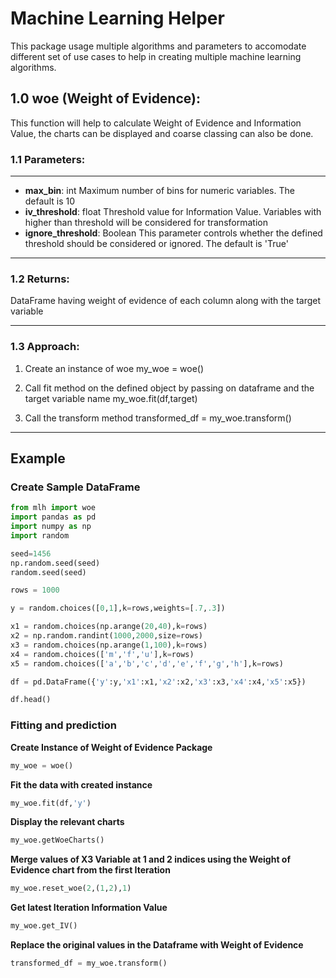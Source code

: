 # Machine Learning Helper

This package usage multiple algorithms and parameters to accomodate different set of use cases to help in creating multiple machine learning algorithms.

## 1.0 woe (Weight of Evidence):
This function will help to calculate Weight of Evidence and Information Value, the charts can be displayed and coarse classing can also be done.

### 1.1 Parameters:
------------------------------------------------------------
* **max_bin**: int
    Maximum number of bins for numeric variables. The default is 10
* **iv_threshold**: float
    Threshold value for Information Value. Variables with higher than threshold will be considered for transformation
* **ignore_threshold**: Boolean
    This parameter controls whether the defined threshold should be considered or ignored. The default is 'True'

------------------------------------------------------------
### 1.2 Returns:
DataFrame having weight of evidence of each column along with the target variable


------------------------------------------------------------
### 1.3 Approach:

1. Create an instance of woe
     my_woe = woe()

2. Call fit method on the defined object by passing on dataframe and the target variable name
     my_woe.fit(df,target)

3. Call the transform method
    transformed_df = my_woe.transform()

------------------------------------------------------------
## Example

### Create Sample DataFrame
```python
from mlh import woe
import pandas as pd
import numpy as np
import random

seed=1456
np.random.seed(seed)
random.seed(seed)
```
```python
rows = 1000
```
```python
y = random.choices([0,1],k=rows,weights=[.7,.3])
```
```python
x1 = random.choices(np.arange(20,40),k=rows)
x2 = np.random.randint(1000,2000,size=rows)
x3 = random.choices(np.arange(1,100),k=rows)
x4 = random.choices(['m','f','u'],k=rows)
x5 = random.choices(['a','b','c','d','e','f','g','h'],k=rows)
```
```python
df = pd.DataFrame({'y':y,'x1':x1,'x2':x2,'x3':x3,'x4':x4,'x5':x5})
```
```python
df.head()
```
### Fitting and prediction

**Create Instance of Weight of Evidence Package**
```python
my_woe = woe()
```
**Fit the data with created instance**
```python
my_woe.fit(df,'y')
```
**Display the relevant charts**
```python
my_woe.getWoeCharts()
```
**Merge values of X3 Variable at 1 and 2 indices using the Weight of Evidence chart from the first Iteration**
```python
my_woe.reset_woe(2,(1,2),1)
```
**Get latest Iteration Information Value**
```python
my_woe.get_IV()
```
**Replace the original values in the Dataframe with Weight of Evidence**
```python
transformed_df = my_woe.transform()
```
